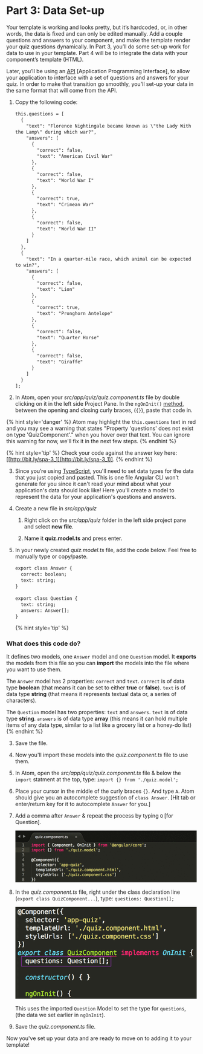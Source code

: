 # Part 3: Data Set-up

Your template is working and looks pretty, but it’s hardcoded, or, in other words, the data is fixed and can only be edited manually. Add a couple questions and answers to your component, and make the template render your quiz questions dynamically. In Part 3, you’ll do some set-up work for data to use in your template. Part 4 will be to integrate the data with your component’s template (HTML).

Later, you’ll be using an [API](http://bit.ly/CnCgloss) [Application Programming Interface], to allow your application to interface with a set of  questions and answers for your quiz. In order to make that transition go smoothly, you'll set-up your data in the same format that will come from the API.

1.  Copy the following code:

    ```
    this.questions = [
      {
        "text": "Florence Nightingale became known as \"the Lady With the Lamp\" during which war?",
        "answers": [
          {
            "correct": false,
            "text": "American Civil War"
          },
          {
            "correct": false,
            "text": "World War I"
          },
          {
            "correct": true,
            "text": "Crimean War"
          },
          {
            "correct": false,
            "text": "World War II"
          }
        ]
      },
      {
        "text": "In a quarter-mile race, which animal can be expected to win?",
        "answers": [
          {
            "correct": false,
            "text": "Lion"
          },
          {
            "correct": true,
            "text": "Pronghorn Antelope"
          },
          {
            "correct": false,
            "text": "Quarter Horse"
          },
          {
            "correct": false,
            "text": "Giraffe"
          }
        ]
      }
    ];
    ```

2. In Atom, open your *src/app/quiz/quiz.component.ts* file by double clicking on it in the left side Project Pane. In the `ngOnInit()` [method](http://bit.ly/CnCgloss), between the opening and closing curly braces, (`{}`), paste that code in.

  {% hint style='danger' %}
Atom may highlight the `this.questions` text in red and you may see a warning that states "Property 'questions' does not exist on type 'QuizComponent'." when you hover over that text.
You can ignore this warning for now, we'll fix it in the next few steps.
  {% endhint %}

  {% hint style='tip' %}
Check your code against the answer key here: [[http://bit.ly/spa-3_1](http://bit.ly/spa-3_1)].
  {% endhint %}

3.  Since you’re using [TypeScript](https://www.typescriptlang.org), you'll need to set data types for the data that you just copied and pasted. This is one file Angular CLI won’t generate for you since it can't read your mind about what your application's data should look like!  Here you'll create a model to represent the data for your application's questions and answers.

  1. Create a new file in *src/app/quiz* 
  
      1. Right click on the _src/app/quiz_ folder in the left side project pane and select **new file**. 
      
      2. Name it **quiz.model.ts** and press enter.
  
  2. In your newly created *quiz.model.ts* file, add the code below. Feel free to manually type or copy/paste.

      ```
      export class Answer {
        correct: boolean;
        text: string;
      }
      
      export class Question {
        text: string;
        answers: Answer[];
      }
      ```
      
      {% hint style='tip' %}
### What does this code do?

It defines two models, one `Answer` model and one `Question` model. It **exports** the models from this file so you can **import** the models into the file where you want to use them. 

The `Answer` model has 2 properties: `correct` and `text`.  `correct` is of data type **boolean** (that means it can be set to either **true** or **false**).  `text` is of data type **string** (that means it represents textual data or, a series of characters).

The `Question` model has two properties: `text` and `answers`.  `text` is of data type **string**.  `answers` is of data type **array** (this means it can hold multiple items of any data type, similar to a list like a grocery list or a honey-do list)
      {% endhint %}
      
  3. Save the file.

4.  Now you'll import these models into the *quiz.component.ts* file to use them.

  1.  In Atom, open the *src/app/quiz/quiz.component.ts* file & below the `import` statment at the top, type: `import {} from './quiz.model';`
  
  2.  Place your cursor in the middle of the curly braces `{}`. And type `A`. Atom should give you an autocomplete suggestion of `class Answer`. [Hit tab or enter/return key for it to autocomplete `Answer` for you.]
    
  3.  Add a comma after `Answer` & repeat the process by typing `Q` [for Question].
  
      ![](/images/image05.gif)

5.  In the _quiz.component.ts_ file, right under the class declaration line (`export class QuizComponent...`), type: `questions: Question[];`

    ![](/images/image14.png)
    
      This uses the imported `Question` Model to set the type for `questions`, (the data we set earlier in `ngOnInit`).
      
6. Save the _quiz.component.ts_ file.
      
Now you've set up your data and are ready to move on to adding it to your template!